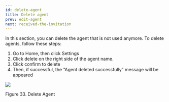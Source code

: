 ```yaml
---
id: delete-agent
title: Delete agent
prev: edit-agent
next: received-the-invitation
---
```


In this section, you can delete the agent that is not used anymore. To delete agents, follow these steps:

1.  Go to Home, then click Settings
2.  Click delete on the right side of the agent name.
3.  Click confirm to delete
4.  Then, if successful, the “Agent deleted successfully” message will be appeared

![](https://lh5.googleusercontent.com/AaFTjXZerTvqddjZk-N8VRUMwrLoabP4ZtlYUCF7IonnOK3F_qrdQZTmk_PHLuLFFA2CGTQODMApPGQ1biEx1BUZSdrJn-VyBpOrtnPyvSN0uEquhrPyOpjWLapFJGriIg28YSYm)

Figure 33. Delete Agent
